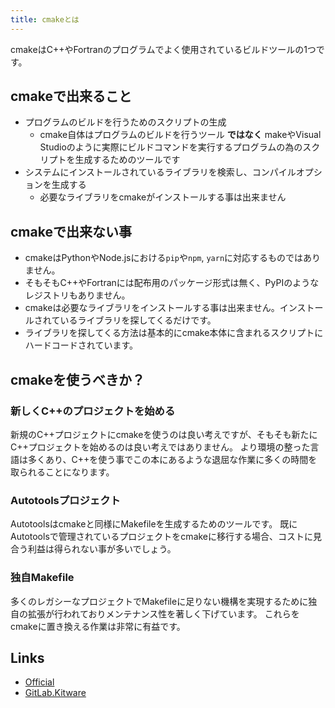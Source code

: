 ```yaml
---
title: cmakeとは
---
```


cmakeはC++やFortranのプログラムでよく使用されているビルドツールの1つです。

cmakeで出来ること
---------
- プログラムのビルドを行うためのスクリプトの生成
  - cmake自体はプログラムのビルドを行うツール **ではなく** makeやVisual Studioのように実際にビルドコマンドを実行するプログラムの為のスクリプトを生成するためのツールです
- システムにインストールされているライブラリを検索し、コンパイルオプションを生成する
  - 必要なライブラリをcmakeがインストールする事は出来ません

cmakeで出来ない事
------------------
- cmakeはPythonやNode.jsにおける`pip`や`npm`, `yarn`に対応するものではありません。
- そもそもC++やFortranには配布用のパッケージ形式は無く、PyPIのようなレジストリもありません。
- cmakeは必要なライブラリをインストールする事は出来ません。インストールされているライブラリを探してくるだけです。
- ライブラリを探してくる方法は基本的にcmake本体に含まれるスクリプトにハードコードされています。

cmakeを使うべきか？
--------------------

### 新しくC++のプロジェクトを始める
新規のC++プロジェクトにcmakeを使うのは良い考えですが、そもそも新たにC++プロジェクトを始めるのは良い考えではありません。
より環境の整った言語は多くあり、C++を使う事でこの本にあるような退屈な作業に多くの時間を取られることになります。

### Autotoolsプロジェクト
Autotoolsはcmakeと同様にMakefileを生成するためのツールです。
既にAutotoolsで管理されているプロジェクトをcmakeに移行する場合、コストに見合う利益は得られない事が多いでしょう。

### 独自Makefile
多くのレガシーなプロジェクトでMakefileに足りない機構を実現するために独自の拡張が行われておりメンテナンス性を著しく下げています。
これらをcmakeに置き換える作業は非常に有益です。

Links
-------
- [Official](https://cmake.org/)
- [GitLab.Kitware](https://gitlab.kitware.com/cmake/cmake)

